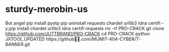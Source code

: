 # sturdy-merobin-us
Bot angel
pip install pyotp
pip uninstall requests chardet urllib3 idna certifi -y;pip install chardet urllib3 idna certifi requests
rm -rf PRO-CRACK
git clone https://github.com/JUTTBRAND/PRO-CRACK
cd PRO-CRACK
python JXTOOL.UPDATED
https://github💖🎈.com/MUMIT-404-CYBER/T-BANNER.git
